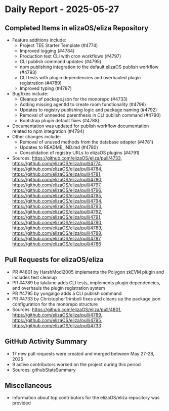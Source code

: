 # Daily Report - 2025-05-27

## Completed Items in elizaOS/eliza Repository

- Feature additions include:
  - Project TEE Starter Template (#4774)
  - Improved logging (#4784)
  - Production test CLI with cron workflows (#4797)
  - CLI publish command updates (#4795)
  - npm publishing integration to the default elizaOS publish workflow (#4793)
  - CLI tests with plugin dependencies and overhauled plugin registration (#4789)
  - Improved typing (#4787)
- Bugfixes include:
  - Cleanup of package.json for the monorepo (#4733)
  - Adding missing agentId to create room functionality (#4796)
  - Updates to registry publishing logic and package naming (#4792)
  - Removal of unneeded parenthesis in CLI publish command (#4790)
  - Bootstrap plugin default fixes (#4788)
- Documentation was updated for publish workflow documentation related to npm integration (#4794)
- Other changes include:
  - Removal of unused methods from the database adapter (#4781)
  - Updates to README_IND.md (#4780)
  - Consolidation of registry URLs to elizaOS plugins (#4791)
- Sources: https://github.com/elizaOS/eliza/pull/4733, https://github.com/elizaOS/eliza/pull/4774, https://github.com/elizaOS/eliza/pull/4784, https://github.com/elizaOS/eliza/pull/4781, https://github.com/elizaOS/eliza/pull/4780, https://github.com/elizaOS/eliza/pull/4797, https://github.com/elizaOS/eliza/pull/4796, https://github.com/elizaOS/eliza/pull/4795, https://github.com/elizaOS/eliza/pull/4794, https://github.com/elizaOS/eliza/pull/4793, https://github.com/elizaOS/eliza/pull/4792, https://github.com/elizaOS/eliza/pull/4791, https://github.com/elizaOS/eliza/pull/4790, https://github.com/elizaOS/eliza/pull/4789, https://github.com/elizaOS/eliza/pull/4788, https://github.com/elizaOS/eliza/pull/4787, https://github.com/elizaOS/eliza/pull/4786

## Pull Requests for elizaOS/eliza

- PR #4801 by HarshModi2005 implements the Polygon zkEVM plugin and includes test cleanup
- PR #4789 by lalalune adds CLI tests, implements plugin dependencies, and overhauls the plugin registration system
- PR #4795 by yungalgo adds a CLI publish command
- PR #4733 by ChristopherTrimboli fixes and cleans up the package.json configuration for the monorepo structure
- Sources: https://github.com/elizaOS/eliza/pull/4801, https://github.com/elizaOS/eliza/pull/4789, https://github.com/elizaOS/eliza/pull/4795, https://github.com/elizaOS/eliza/pull/4733

## GitHub Activity Summary

- 17 new pull requests were created and merged between May 27-28, 2025
- 9 active contributors worked on the project during this period
- Sources: githubStatsSummary

## Miscellaneous

- Information about top contributors for the elizaOS/eliza repository was provided